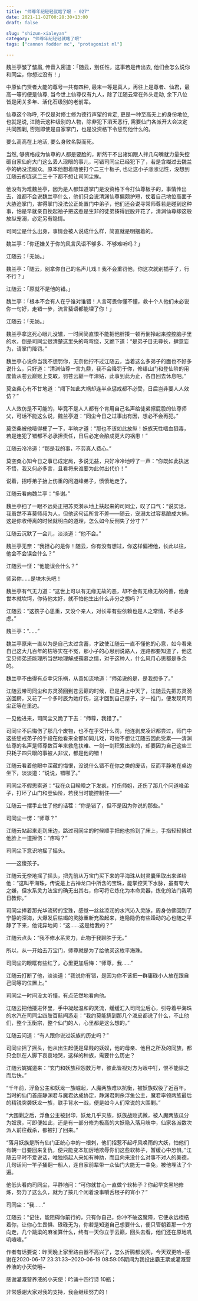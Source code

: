 ```yaml
---
title: "师尊年纪轻轻就瞎了眼 - 027"
date: 2021-11-02T00:28:30+13:00
draft: false

slug: "shizun-xialeyan"
category: "师尊年纪轻轻就瞎了眼"
tags: ["cannon fodder mc", "protagonist ml"]

---
```

魏兰亭皱了皱眉, 传音入密道：「随云，别任性，这事若是传出去, 他们会怎么说你和同尘，你想过没有！」

中原仙门贤者大能的尊号一共有四种, 最末一等是真人，再往上是尊者、仙君，最高一等的便是仙尊, 当今世上仙尊仅有九人，除了江随云常在外头走动, 余下八位皆是闭关多年、活化石级别的老前辈。

仙尊这个称呼, 不仅是对修士修为德行声望的肯定, 更是一种至高无上的身份地位, 也就是说, 江随云这种级别的人物，除非犯下滔天恶行, 需要仙门各派开大会决定共同围剿, 否则即使是自家掌门，也是没资格下令惩罚他什么的。

要么高高在上地活, 要么身败名裂而死。

当然, 够资格成为仙尊的人都是要脸的，断然干不出诸如跟人拌几句嘴就力量失控砸自家仙府大门这么丢人现眼的事儿，可错司同尘已经犯下了，若是含糊过去魏兰亭的确没法服众。原本他想着随便打个二三十板子, 也让这小子涨涨记性，没想到江随云却连这二三十下都不想让司同尘挨。

他没有为难魏兰亭，因为是人都知道掌门是没资格下令打仙尊板子的，事情传出去，谁都不会说魏兰亭什么，他们只会说清渊仙尊偏颇护短，仗着自己地位高面子大胁迫掌门，害得掌门没法公正处置门中弟子，他们还会说寻常师尊若是碰到这种事，怕是早就亲自挽起袖子把这惹是生非的徒弟揍得屁股开花了，清渊仙尊却这般放纵宠溺，必定另有隐情。

司同尘是什么出身，事情会被人说成什么样，简直就是明摆着的。

魏兰亭：「你还嫌关于你的风言风语不够多、不够难听吗？」

江随云：「无妨。」

魏兰亭：「随云，别拿你自己的名声儿戏！我不会重罚他，你这次就别插手了，行不行？」

江随云：「原就不是他的错。」

魏兰亭：「根本不会有人在乎谁对谁错！人言可畏你懂不懂，救十个人他们未必说你一句好，走错一步，流言蜚语都能埋了你！」

江随云：「无妨。」

魏兰亭拿这死心眼儿没辙，一时间简直恨不能把他胖揍一顿再倒拎起来控控脑子里的水，倒是司同尘很清楚这里头的弯弯绕，又跪下道：“是弟子目无尊长，肆意妄为，请掌门降罚。”

魏兰亭心说你当我不想罚你，无奈他拧不过江随云，当着这么多弟子的面也不好多说什么，只好道：“清渊仙尊一言九鼎，我不会降罚于你，修缮山门和登仙阶的用度皆从苍云巅账上支取，罚苍云巅一年津贴，此事到此为止，各自回去休息吧。”

莫空桑心有不甘地道：“闯下如此大祸却连半点惩戒都不必受，日后岂非要人人效仿？”

人人效仿是不可能的，毕竟不是人人都有个肯用自己名声给徒弟擦屁股的仙尊师父，可话不能这么说，魏兰亭道：“同尘今日之过事出有因，想必不会再犯。”

莫空桑被他噎得梗了一下，半晌才道：“那也不该如此放纵！妖族天性嗜血狠毒，若是连犯了错都不必承担责任，日后必定会酿成更大的祸患！”

江随云冷冷道：“那是我的事，不劳真人费心。”

莫空桑心知今日之事已成定局，多说无益，只好冷冷地哼了一声：“你既如此执迷不悟，我又何必多言，且看将来谁要为此付出代价！”

说着，招呼弟子抬上伤重的问道峰弟子，愤愤地走了。

江随云看向魏兰亭：“多谢。”

魏兰亭扫了一眼不远处正把苏灵漪从地上扶起来的司同尘，叹了口气：“说实话，我虽然不喜莫师叔为人，但他这句话所言不差——随云，宠溺太过容易酿成大祸，这是你收傅离的时候就明白的道理，怎么如今反倒失了分寸？”

江随云沉默了一会儿，淡淡道：“他不会。”

魏兰亭无奈：“我担心的是你！随云，你有没有想过，你这样偏袒他，长此以往，他会不会误会什么？”

江随云一怔：“他能误会什么？”

师弟你……是块木头吧！

魏兰亭有气无力道：“这世上可以有无缘无故的恶，却不会有无缘无故的善，他身世本就坎坷，你待他太好，就不怕他生出什么非分之想吗？”

江随云：“这孩子心思重，又没个亲人，对长辈有些依赖也是人之常情，不必多虑。”

魏兰亭：“……”

魏兰亭原来一直以为是自己太过含蓄，才致使江随云一直不懂他的心意，如今看来自己这大几百年的枯等实在不冤，那小子的心思别说路人，连路都要知道了，他这宝贝师弟还能理所当然地理解成孺慕之情，对于这种人，什么风月心思都是多余的。

魏兰亭不由得有点幸灾乐祸，从善如流地道：“师弟说的是，是我想多了。”

江随云带司同尘和苏灵漪回到苍云巅的时候，已是月上中天了，江随云先把苏灵漪送回房，又花了一个多时辰为她疗伤，这才回到自己屋子，才一推门，便发现司同尘正等在里边。

一见他进来，司同尘又跪了下去：“师尊，我错了。”

司同尘不后悔伤了那几个废物，也不在乎受什么罚，他连剥皮凌迟都尝过，师门中这些惩戒弟子的手段在他看来全都如同儿戏，可他不想让江随云因此受累——清渊仙尊的名声是师尊数百年来救危扶难、一剑一剑积累出来的，却要因为自己这些三只耗子四只眼的事被人非议，都是他的错！

江随云看着他眼中深藏的悔恨，没说什么错不在你之类的废话，反而平静地在桌边坐下，淡淡道：“说说，错哪了。”

司同尘不假思索道：“我在众目睽睽之下发疯，打伤师姐，还伤了那几个问道峰弟子，打坏了山门和登仙阶，若我当时能控制住——”

江随云一摆手止住了他的话茬：“你是错了，但不是因为你说的那些。”

司同尘一愣：“师尊？”

江随云站起来走到床边，路过司同尘的时候顺手把他也拎到了床上，手指轻轻拂过他脸上一道擦伤：“疼吗？”

司同尘下意识地摇了摇头。

——这傻孩子。

江随云无奈地摇了摇头，把先前从万宝门买下来的平海珠从封灵囊里取出来递给他：“这叫平海珠，传说是上古神龙口中所含的宝珠，能掌控天下水脉，虽有夸大之嫌，但水系灵力法宝的确无出其右，你可将它炼化为本命灵器，炼化的法门我明日教你。”

司同尘捧着那光华流转的宝珠，感觉一丝丝凉润的水汽沁入灵脉，周身仿佛回到了宁静的深海，大爆发后枯竭的灵脉重新充盈起来，连隐隐仍有些躁动的心也随之平静了下来，他诧异地问：“这……这是给我的？”

江随云点头：“我不修水系灵力，此物于我聊胜于无。”

所以，从一开始去万宝门，师尊就是为了给他买这枚平海珠。

司同尘的眼眶有些红了，心里更加后悔：“师尊，我……”

江随云打断了他，淡淡道：“我说你有错，是因为你不该把一群庸碌小人放在跟自己同等的位置上。”

司同尘一时间没太听懂，有点茫然地看向他。

江随云把他搂进怀里，手中凝起温和的灵流，缓缓汇入司同尘后心，引导着平海珠的水汽在司同尘四肢百骸间游走：“我约莫能猜到那几个泼皮都说了什么，不止他们，整个玉衡宗，整个仙门的人，心里都是这么想的。”

江随云问道：“有人跟你说过妖族的历史吗？”

司同尘摇了摇头，他从出生起便是卑贱的妖奴，他的母亲、他目之所及的同族，都只会趴在人脚下哀哀地哭，这样的种族，需要什么历史？

江随云娓娓道来：“玄门和妖族积怨数万年，彼此皆视对方为眼中钉，恨不能除之而后快。”

“千年前，浮鱼公主和妖龙一族崛起，人魔两族难以抗衡，被妖族奴役了近百年。当时的仙门首座静渊君与魔君达成协定，静渊君刺杀浮鱼公主，魔君率领两族最后的精锐突袭妖龙一族，联手背水一战，便是如今人们常说的大围剿。”

“大围剿之后，浮鱼公主被封印，妖龙几乎灭族，妖族战败式微，被人魔两族瓜分为奴隶，可即便如此，还是有一部分修为极高的大妖隐入落月峡中，仙家各派数次派人前往截杀，都被打了回来。”

“落月妖族是所有仙门正统心中的一根刺，他们招惹不起呼风唤雨的大妖，怕他们有朝一日要回来复仇，便只能变本加厉地欺辱你们这些软柿子，暂缓心中恐惧。”江随云平时不爱说话，唯独损起人来如有神助，而且向来没什么对事不对人的美德，几句话间一竿子捅翻一船人，连自家前辈带一众仙门大能无一幸免，被他埋汰了个遍。

他低头看向司同尘，平静地问：“可你就甘心一直做个软柿子？你起早贪黑地修炼，努力了这么久，就为了揍几个闲着没事嚼舌根子的宵小？”

司同尘：“我……”

江随云：“记住，能阻碍你前行的，只有你自己，你冲不破这魔障，它便永远桎梏着你，让你心生畏惧、碌碌无为，你若是知道自己想要什么，便只管朝着那一个方向走，几个跳梁的麻雀算什么，终有一天你立于云巅，回头去看，他们还在原地叽叽喳喳。”

作者有话要说：昨天晚上家里路由器不高兴了，怎么折腾都没网，今天双更哈~感谢在2020-06-17 23:31:33~2020-06-19 08:59:05期间为我投出霸王票或灌溉营养液的小天使哦~

感谢灌溉营养液的小天使：吟诵十四行诗 10瓶；

非常感谢大家对我的支持，我会继续努力的！